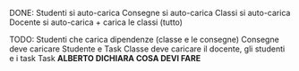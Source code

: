 DONE:
Studenti si auto-carica
Consegne si auto-carica
Classi si auto-carica
Docente si auto-carica + carica le classi (tutto)

TODO:
Studenti che carica dipendenze (classe e le consegne)
Consegne deve caricare Studente e Task
Classe deve caricare il docente, gli studenti e i task
Task __ALBERTO DICHIARA COSA DEVI FARE__

